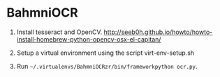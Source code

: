 # BahmniOCR

1. Install tesseract and OpenCV.
http://seeb0h.github.io/howto/howto-install-homebrew-python-opencv-osx-el-capitan/

2. Setup a virtual environment using the script virt-env-setup.sh

3. Run `~/.virtualenvs/BahmniOCRzr/bin/frameworkpython ocr.py`.
